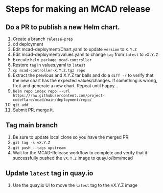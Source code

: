 # Steps for making an MCAD release

## Do a PR to publish a new Helm chart.

1. Create a branch `release-prep`
2. cd deployment
3. Edit mcad-deployment/Chart.yaml to update `version` to `X.Y.Z`
4. Edit mcad-deployment/values.yaml to change `tag` from `latest` to `vX.Y.Z`
5. Execute `helm package mcad-controller`
6. Restore `tag` in values.yaml to `latest`
7. `cp mcad-controller-X.Y.Z.tgz repo`
8. Extract the previous and X.Y.Z tar balls and do a `diff -r` to verify
   that the new chart has the expected values/changes.  If something is wrong,
   fix it and generate a new chart.  Repeat until happy...
9. `helm repo index repo --url https://raw.githubusercontent.com/project-codeflare/mcad/main/deployment/repo/`
10. `git add .`
11.  Submit PR, merge it.


## Tag main branch

1. Be sure to update local clone so you have the merged PR
2. `git tag -s vX.Y.Z`
3. `git push --tags upstream`
4. Wait for the MCAD-Release workflow to complete and verify that it
   successfully pushed the `vX.Y.Z` image to quay.io/ibm/mcad

## Update `latest` tag in quay.io

1. Use the quay.io UI to move the `latest` tag to the vX.Y.Z image
